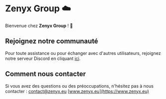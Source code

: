 # Zenyx Group ☁️

Bienvenue chez **Zenyx Group** ! 🚀

## Rejoignez notre communauté

Pour toute assistance ou pour échanger avec d'autres utilisateurs, rejoignez notre serveur Discord en cliquant [ici](https://discord.gg/zenyx).

## Comment nous contacter

Si vous avez des questions ou des préoccupations, n'hésitez pas à nous contacter :
[contact@zenyx.eu](mailto:contact@zenyx.eu)
[www.zenyx.eu](https://www.zenyx.eu)
